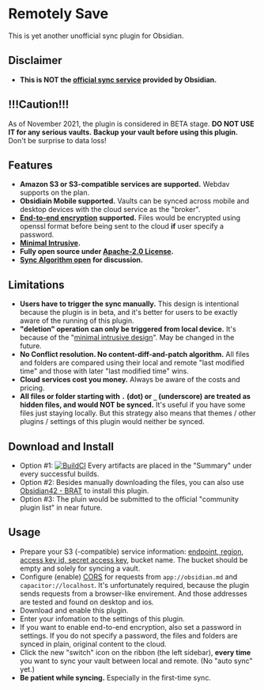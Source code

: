 # Remotely Save

This is yet another unofficial sync plugin for Obsidian.

## Disclaimer

- **This is NOT the [official sync service](https://github.com/fyears/obsidian-remotely-save.git) provided by Obsidian.**

## !!!Caution!!!

As of November 2021, the plugin is considered in BETA stage. **DO NOT USE IT for any serious vaults.** **Backup your vault before using this plugin.** Don't be surprise to data loss!

## Features

- **Amazon S3 or S3-compatible services are supported.** Webdav supports on the plan.
- **Obsidiain Mobile supported.** Vaults can be synced across mobile and desktop devices with the cloud service as the "broker".
- **[End-to-end encryption](./docs/encryption.md) supported.** Files would be encrypted using openssl format before being sent to the cloud **if** user specify a password.
- **[Minimal Intrusive](./docs/minimal_intrusive_design.md).**
- **Fully open source under [Apache-2.0 License](./LICENSE).**
- **[Sync Algorithm open](./docs/sync_algorithm.md) for discussion.**

## Limitations

- **Users have to trigger the sync manually.** This design is intentional because the plugin is in beta, and it's better for users to be exactly aware of the running of this plugin.
- **"deletion" operation can only be triggered from local device.** It's because of the "[minimal intrusive design](./docs/minimal_intrusive_design.md)". May be changed in the future.
- **No Conflict resolution. No content-diff-and-patch algorithm.** All files and folders are compared using their local and remote "last modified time" and those with later "last modified time" wins.
- **Cloud services cost you money.** Always be aware of the costs and pricing.
- **All files or folder starting with `.` (dot) or `_` (underscore) are treated as hidden files, and would NOT be synced.** It's useful if you have some files just staying locally. But this strategy also means that themes / other plugins / settings of this plugin would neither be synced.

## Download and Install

- Option #1: [![BuildCI](https://github.com/fyears/obsidian-remotely-save/actions/workflows/auto-build.yml/badge.svg)](https://github.com/fyears/obsidian-remotely-save/actions/workflows/auto-build.yml) Every artifacts are placed in the "Summary" under every successful builds.
- Option #2: Besides manually downloading the files, you can also use [Obsidian42 - BRAT](https://github.com/TfTHacker/obsidian42-brat) to install this plugin.
- Option #3: The pluin would be submitted to the official "community plugin list" in near future.

## Usage

- Prepare your S3 (-compatible) service information: [endpoint, region](https://docs.aws.amazon.com/general/latest/gr/s3.html), [access key id, secret access key](https://docs.aws.amazon.com/sdk-for-javascript/v3/developer-guide/getting-your-credentials.html), bucket name. The bucket should be empty and solely for syncing a vault.
- Configure (enable) [CORS](https://docs.aws.amazon.com/AmazonS3/latest/userguide/enabling-cors-examples.html) for requests from `app://obsidian.md` and `capacitor://localhost`. It's unfortunately required, because the plugin sends requests from a browser-like envirement. And those addresses are tested and found on desktop and ios.
- Download and enable this plugin.
- Enter your infomation to the settings of this plugin.
- If you want to enable end-to-end encryption, also set a password in settings. If you do not specify a password, the files and folders are synced in plain, original content to the cloud.
- Click the new "switch" icon on the ribbon (the left sidebar), **every time** you want to sync your vault between local and remote. (No "auto sync" yet.)
- **Be patient while syncing.** Especially in the first-time sync.
